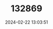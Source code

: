---
title: "132869"
category: "Acropora florida"
draft: false
date: 2024-02-22 13:03:51
languages:
  English: ["Branch Coral"]
---
